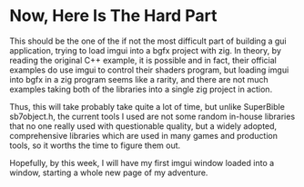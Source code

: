 # Now, Here Is The Hard Part
This should be the one of the if not the most difficult part of building a gui application, trying to load imgui into a bgfx project with zig. In theory, by reading the original C++ example, it is possible and in fact, their official examples do use imgui to control their shaders program, but loading imgui into bgfx in a zig program seems like a rarity, and there are not much examples taking both of the libraries into a single zig project in action.

Thus, this will take probably take quite a lot of time, but unlike SuperBible sb7object.h, the current tools I used are not some random in-house libraries that no one really used with questionable quality, but a widely adopted, comprehensive libraries which are used in many games and production tools, so it worths the time to figure them out.

Hopefully, by this week, I will have my first imgui window loaded into a window, starting a whole new page of my adventure.